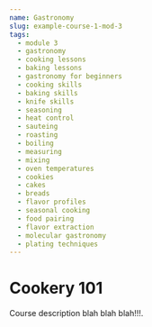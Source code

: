 ```yaml
---
name: Gastronomy
slug: example-course-1-mod-3
tags:
  - module 3
  - gastronomy
  - cooking lessons
  - baking lessons
  - gastronomy for beginners
  - cooking skills
  - baking skills
  - knife skills
  - seasoning
  - heat control
  - sauteing
  - roasting
  - boiling
  - measuring
  - mixing
  - oven temperatures
  - cookies
  - cakes
  - breads
  - flavor profiles
  - seasonal cooking
  - food pairing
  - flavor extraction
  - molecular gastronomy
  - plating techniques
---
```


# Cookery 101

Course description blah blah blah!!!.
